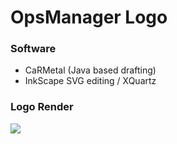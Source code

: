 # OpsManager Logo

### Software

- CaRMetal (Java based drafting)
- InkScape SVG editing / XQuartz

### Logo Render

![](http://opsmanager.github.io/logo-opsmanager/ops-construction.svg)
